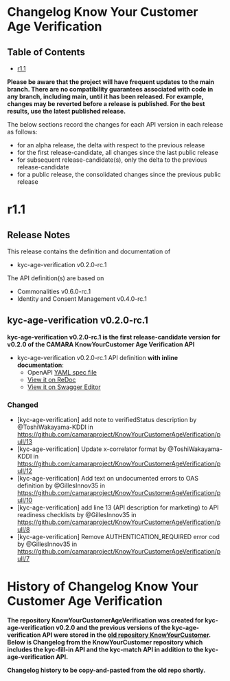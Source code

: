 # Changelog Know Your Customer Age Verification

## Table of Contents

- [r1.1](#r11)

**Please be aware that the project will have frequent updates to the main branch. There are no compatibility guarantees associated with code in any branch, including main, until it has been released. For example, changes may be reverted before a release is published. For the best results, use the latest published release.**

The below sections record the changes for each API version in each release as follows:

* for an alpha release, the delta with respect to the previous release
* for the first release-candidate, all changes since the last public release
* for subsequent release-candidate(s), only the delta to the previous release-candidate
* for a public release, the consolidated changes since the previous public release

# r1.1

## Release Notes

This release contains the definition and documentation of
* kyc-age-verification v0.2.0-rc.1


The API definition(s) are based on
* Commonalities v0.6.0-rc.1
* Identity and Consent Management v0.4.0-rc.1


## kyc-age-verification v0.2.0-rc.1

**kyc-age-verification v0.2.0-rc.1 is the first release-candidate version for v0.2.0 of the CAMARA KnowYourCustomer Age Verification API**


- kyc-age-verification v0.2.0-rc.1 API definition **with inline documentation**:
  - OpenAPI [YAML spec file](https://github.com/camaraproject/KnowYourCustomerAgeVerification/blob/r1.1/code/API_definitions/kyc-age-verification.yaml)
  - [View it on ReDoc](https://redocly.github.io/redoc/?url=https://raw.githubusercontent.com/camaraproject/KnowYourCustomerAgeVerification/r1.1/code/API_definitions/kyc-age-verification.yaml&nocors)
  - [View it on Swagger Editor](https://editor.swagger.io/swagger-ui/?url=https://raw.githubusercontent.com/camaraproject/KnowYourCustomerAgeVerification/r1.1/code/API_definitions/kyc-age-verification.yaml&nocors)

### Changed

- [kyc-age-verification] add note to verifiedStatus description by @ToshiWakayama-KDDI in https://github.com/camaraproject/KnowYourCustomerAgeVerification/pull/13
- [kyc-age-verification] Update x-correlator format by @ToshiWakayama-KDDI in https://github.com/camaraproject/KnowYourCustomerAgeVerification/pull/12
- [kyc-age-verification] Add text on undocumented errors to OAS definition by @GillesInnov35 in https://github.com/camaraproject/KnowYourCustomerAgeVerification/pull/10
- [kyc-age-verification] add line 13 (API description for marketing) to API readiness checklists by @GillesInnov35 in https://github.com/camaraproject/KnowYourCustomerAgeVerification/pull/8
- [kyc-age-verification] Remove AUTHENTICATION_REQUIRED error cod by @GillesInnov35 in https://github.com/camaraproject/KnowYourCustomerAgeVerification/pull/7



# History of Changelog Know Your Customer Age Verification

**The repository KnowYourCustomerAgeVerification was created for kyc-age-verification v0.2.0 and the previous versions of the kyc-age-verification API were stored in the [old repository KnowYourCustomer](https://github.com/camaraproject/KnowYourCustomer).  Below is Changelog from the KnowYourCustomer repository which includes the kyc-fill-in API and the kyc-match API in addition to the kyc-age-verification API.**


**Changelog history to be copy-and-pasted from the old repo shortly.**



